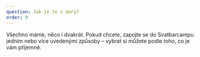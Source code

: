 ```yaml
---
question: Jak je to s dary?
order: 9
---
```

Všechno máme, něco i dvakrát. Pokud chcete, zapojte se do Svatbarcampu jedním nebo více uvedenými způsoby – vybrat si můžete podle toho, co je vám příjemné. 
